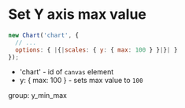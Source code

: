 # Set Y axis max value

```javascript
new Chart('chart', {
  // ...
  options: { |{|scales: { y: { max: 100 } }|}| }
});
```

- 'chart' - id of ```canvas``` element
- y: { max: 100 } - sets max value to ```100```

group: y_min_max
